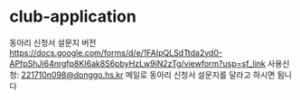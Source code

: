 # club-application
동아리 신청서 설문지 버전
https://docs.google.com/forms/d/e/1FAIpQLSdTtda2vd0-APfpShJi64nrgfp8KI6ak8S6pbyHzLw9iN2zTg/viewform?usp=sf_link
사용신청: 221710n098@donggo.hs.kr 메일로 동아리 신청서 설문지를 달라고 하시면 됨니다
